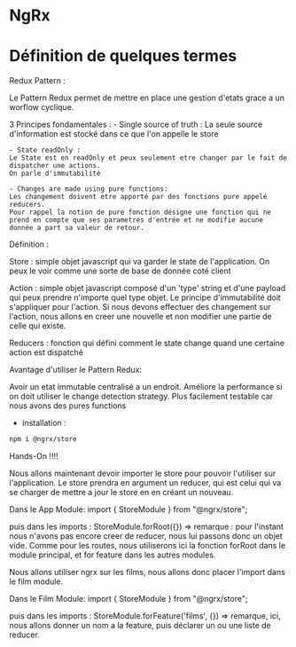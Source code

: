 NgRx
====

# Définition de quelques termes #

Redux Pattern : 

Le Pattern Redux permet de mettre en place une gestion d'etats grace a un worflow cyclique.

3 Principes fondamentales :
	- Single source of truth : 
	La seule source d'information est stocké dans ce que l'on appelle le store 
	
	- State readOnly : 
	Le State est en readOnly et peux seulement etre changer par le fait de dispatcher une actions.
	On parle d'immutabilité
	
	- Changes are made using pure functions:
	Les changement doivent etre apporté par des fonctions pure appelé reducers.
	Pour rappel la notion de pure fonction désigne une fonction qui ne prend en compte que ses parametres d'entrée et ne modifie aucune donnée a part sa valeur de retour.
	
	
Définition : 

Store : simple objet javascript qui va garder le state de l'application.
On peux le voir comme une sorte de base de donnée coté client

Action : simple objet javascript composé d'un 'type' string et d'une payload qui peux prendre n'importe quel type objet.
Le principe d'immutabilité doit s'appliquer pour l'action. Si nous devons effectuer des changement sur l'action, nous allons en creer une nouvelle et non modifier une partie de celle qui existe.

Reducers : fonction qui défini comment le state change quand une certaine action est dispatché

Avantage d'utiliser le Pattern Redux:

Avoir un etat immutable centralisé a un endroit.
Améliore la performance si on doit utiliser le change detection strategy.
Plus facilement testable car nous avons des pures functions


* installation :
```bash
npm i @ngrx/store
```
Hands-On !!!!

Nous allons maintenant devoir importer le store pour pouvoir l'utiliser sur l'application.
Le store prendra en argument un reducer, qui est celui qui va se charger de mettre a jour le store en en créant un nouveau.

Dans le App Module: 
import { StoreModule } from "@ngrx/store";

puis dans les imports : 
StoreModule.forRoot({}) 
=> remarque : pour l'instant nous n'avons pas encore creer de reducer, nous lui passons donc un objet vide.
Comme pour les routes, nous utiliserons ici la fonction forRoot dans le module principal, et for feature dans les autres modules. 

Nous allons utiliser ngrx sur les films, nous allons donc placer l'import dans le film module.

Dans le Film Module: 
import { StoreModule } from "@ngrx/store";

puis dans les imports : 
StoreModule.forFeature('films', {})
=> remarque, ici, nous allons donner un nom a la feature, puis déclarer un ou une liste de reducer.
